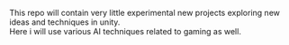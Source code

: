 This repo will contain very little experimental new projects exploring new ideas and techniques in unity.   
Here i will use various AI techniques related to gaming as well.    
 
